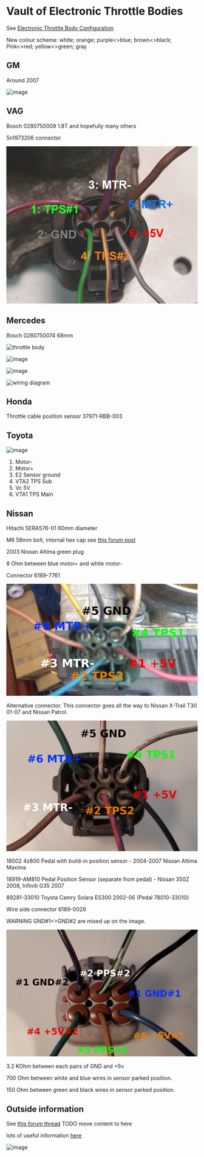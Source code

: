 # Vault of Electronic Throttle Bodies

See [Electronic Throttle Body Configuration](Electronic-Throttle-Body-Configuration-Guide)

New colour scheme:
white;
orange;
purple<>blue;
brown<>black;
Pink<>red;
yellow<>green;
gray

## GM

Around 2007

![image](https://user-images.githubusercontent.com/48498823/203988451-5915b94a-0986-428f-ab9b-9b4926957af1.png)

## VAG

Bosch 0280750009 1.8T and hopefully many others

5n1973206 connector

![x](OEM-Docs/VAG/Bosch_0280750009_pinout.jpg)

## Mercedes

Bosch 0280750074 68mm

![throttle body](https://user-images.githubusercontent.com/5051341/127017817-206caa3a-10b9-41ee-999a-8efc18cbc1fb.jpg)

![image](https://user-images.githubusercontent.com/48498823/225196895-e42d53c8-6229-4471-a1b0-aced7143f05b.png)

![image](https://user-images.githubusercontent.com/48498823/225197082-8bf94cc0-f065-408b-a0c3-24de39d2d0ea.png)

![wiring diagram](https://user-images.githubusercontent.com/5051341/127017376-9012525b-92cd-4bb0-8a1d-1b70946396a1.JPG)

## Honda

Throttle cable position sensor 37971-RBB-003

## Toyota

![image](https://user-images.githubusercontent.com/48498823/204656477-c55242ef-56f5-4e48-8fa2-973816feee5e.png)

1. Motor-
2. Motor+
3. E2 Sensor ground
4. VTA2 TPS Sub
5. Vc 5V
6. VTA1 TPS Main

## Nissan

Hitachi SERA576-01 60mm diameter

M6 58mm bolt, internal hex cap see [this forum post](https://rusefi.com/forum/viewtopic.php?p=37682#p37682)

2003 Nissan Altima green plug

8 Ohm between blue motor+ and white motor-

Connector 6189-7761

![x](OEM-Docs/Nissan/Hitachi-SERA576-01-2003-Nissan-Altima.png)

Alternative connector. This connector goes all the way to Nissan X-Trail T30 01-07 and Nissan Patrol.

![x](OEM-Docs/Nissan/Hitachi_60mm_ETB.jpg)

18002 4z800 Pedal with build-in position sensor - 2004-2007 Nissan Altima Maxima

18919-AM810 Pedal Position Sensor (separate from pedal) - Nissan 350Z 2008, Infiniti G35 2007

89281-33010 Toyota Camry Solara ES300 2002-06 (Pedal 78010-33010)  

Wire side connector 6189-0029

WARNING GND#1<>GND#2 are mixed up on the image.

![x](OEM-Docs/Nissan/18919-AM810-pinout.jpg)

3.2 KOhm between each pairs of GND and +5v

700 Ohm between white and blue wires in sensor parked position.

150 Ohm between green and black wires in sensor parked position.

## Outside information

See [this forum thread](https://rusefi.com/forum/viewtopic.php?f=2&t=2077) TODO move content to here

lots of useful information [here](https://www.maxxecu.com/webhelp/wirings-e-throttle_bodies.html)

![image](https://user-images.githubusercontent.com/48498823/211674693-a06cf764-6d03-4d50-a95d-8f6ecf566907.png)
